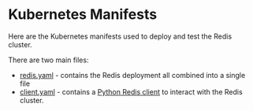 # Kubernetes Manifests

Here are the Kubernetes manifests used to deploy and test the Redis cluster.

There are two main files:

* [redis.yaml](./redis.yaml) - contains the Redis deployment all combined into a single file
* [client.yaml](./client.yaml) - contains a [Python Redis client](../test-service/README.md) to interact with the Redis cluster.


